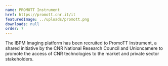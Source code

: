 ```yaml
---
name: PROMOTT Instrument
href: https://promott.cnr.it/it
featuredImage: ../uploads/promott.png
downloads: null
order: 7
---
```


The IBPM Imaging platform has been recruited to PromoTT Instrument, a shared initiative by the CNR National Research Council and Unioncamere to promote the access of CNR technologies to the market and private sector stakeholders.

